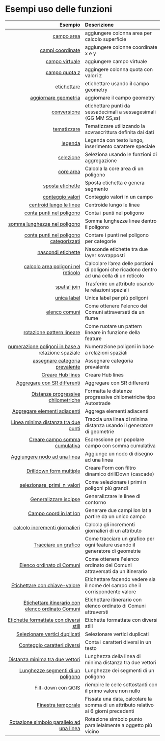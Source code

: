 # Esempi uso delle funzioni

Esempio|Descrizione
------:|:----------
[campo area](add_col_area.md)|aggiungere colonna area per calcolo superficie
[campi coordinate](add_coord_xy.md)|aggiungere colonne coordinate x e y
[campo virtuale](add_campo_virtuale.md)|aggiungere campo virtuale
[campo quota z](add_col_z.md)|aggingere colonna quota con valori z
[etichettare](etichette.md)|etichettare usando il campo geometry
[aggiornare geometria](agg_geom.md)|aggiornare il campo geometry
[conversione](conversione.md)|etichettare punti da sessadecimali a sessagesimali (GG MM SS,ss)
[tematizzare](tematizzare.md)|Tematizzare utilizzando la sovrascrittura definita dai dati
[legenda](espressione_regolare.md)|Legenda con testo lungo, inserimento carattere speciale
[selezione](select_with_aggregate.md)|Seleziona usando le funzioni di aggregazione
[core area](core_area.md)|Calcola la core area di un poligono
[sposta etichette](sposta_etichetta_linea.md)|Sposta etichetta e genera segmento
[conteggio valori](conteggio.md)|Conteggio valori in un campo
[centroid lungo le linee](centroid_linee.md)|Centroide lungo le linee
[conta punti nel poligono](conta_punti_in_poligono.md)|Conta i punti nel poligono
[somma lunghezze nel poligono](somma_lunghezze_nel_poligono.md)|Somma lunghezze linee dentro il poligono
[conta punti nel poligono categorizzati](punti_in_poligoni_categorie.md)|Contare i punti nel poligono per categorie
[nascondi etichette](nascondi_etichette.md)|Nasconde etichette tra due layer sovrapposti
[calcolo area poligoni nel reticolo](calcolo_area_poligoni_reticolo.md)|Calcolare l’area delle porzioni di poligoni che ricadono dentro ad una cella di un reticolo
[spatial join](spatial_join.md)|Trasferire un attributo usando le relazioni spaziali
[unica label](unica_etichetta_più_poligoni.md)|Unica label per più poligoni
[elenco comuni](elenco_comuni_attraversati_fiume.md)|Come ottenere l'elenco dei Comuni attraversati da un fiume
[rotazione pattern lineare](rotazione_pattern.md)|Come ruotare un pattern lineare in funzione della feature
[numerazione poligoni in base a relazione spaziale](numerazione_poligoni_rel_spaziale.md)|Numerazione poligoni in base a relazioni spaziali
[assegnare categoria prevalente](assegnare_cat_prevalente.md)|Assegnare categoria prevalente
[Creare Hub lines](hub_lines.md)|Creare Hub lines
[Aggregare con SR differenti](aggregare_con_sr_differenti.md)|Aggregare con SR differenti
[Distanze progressive chilometriche](distanze_progressive_chilometriche.md)|Formatta le distanze progressive chilometriche tipo Autostrade
[Aggregare elementi adiacenti](aggregare_elementi_contigui.md)|Aggrega elementi adiacenti|Pigreco
[Linea minima distanza tra due punti](linea_min_distanza.md)|Traccia una linea di minima distanza usando il generatore di geometrie|Pigreco
[Creare campo somma cumulativa](add_campo_sum_cumulativo.md)|Espressione per popolare campo con somma cumulativa|Pigreco
[Aggiungere nodo ad una linea](aggiungere_punto_a_linea.md)|Aggiunge un nodo di disegno ad una linea|Pigreco
[Drilldown form multiple](drilldown_form_multiple.md)|Creare Form con filtro dinamico drillDown (cascade)|Pigreco
[selezionare_primi_n_valori](selezionare_primi_n_valori.md)|Come selezionare i primi n poligoni più grandi|Pigreco
[Generalizzare isoipse](generalizzare_linee.md)|Generalizzare le linee di contorno|Valerio Pinna
[Campo coord in lat lon](campo_coord_in_lat_lon.md)|Generare due campi lon lat a partire da un unico campo|Pigreco
[calcolo incrementi giornalieri](calcolo_incrementi_giornalieri.md)|Calcola gli incrementi giornalieri di un attributo|Pigreco
[Tracciare un grafico](tracciare_grafico_generatore_geometrie.md)|Come tracciare un grafico per ogni feature usando il generatore di geometrie|Pigreco
[Elenco ordinato di Comuni](elenco_ordinato_comuni_attraversati.md)|Come ottenere l'elenco ordinato dei Comuni attraversati da un itinerario|Pigreco
[Etichettare con chiave-valore](etichettare_chiave_valore.md)|Etichettare facendo vedere sia il nome del campo che il corrispondente valore|Pigreco
[Etichettare itinerario con elenco ordinato Comuni](etichettare_itinerario_elenco_comuni_attraversati.md)|Etichettare itinerario con elenco ordinato di Comuni attraversti|Valerio Pinna
[Etichette formattate con diversi stili](etichette_formattate_diversi_stili.md)|Etichette formattate con diversi stili|Valerio Pinna
[Selezionare vertici duplicati](select_duplicate_vertices.md)|Selezionare vertici duplicati|Pigreco
[Conteggio caratteri diversi](./es/conteggio_caratteri_diversi.md)|Conta i caratteri diversi in un testo|Pigreco
[Distanza minima tra due vettori](./es/linea_min_distanza2.md)|Lunghezza della linea di minima distanza tra due vettori|Pigreco
[Lunghezze segmenti di un poligono](./es/lunghezze_segmenti_poligono.md)|Lunghezze dei segmenti di un poligono|Pigreco
[Fill-down con QGIS](./es/fill-down.md)|riempire le celle sottostanti con il primo valore non nullo|Pigreco
[Finestra temporale](./es/finestra_temporale.md)|Fissata una data, calcolare la somma di un attributo relativo ai 6 giorni precedenti|Pigreco
[Rotazione simbolo parallelo ad una linea](./es/rotazione_simbolo_parallelo_linea.md)|Rotazione simbolo punto parallelalmente a oggetto più vicino|Pigreco

